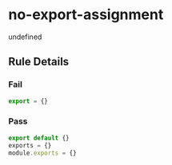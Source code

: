 <!-- prettier-ignore-start -->
# no-export-assignment

undefined

## Rule Details

### Fail

```ts
export = {}
```

### Pass

```ts
export default {}
exports = {}
module.exports = {}
```
<!-- prettier-ignore-end -->
